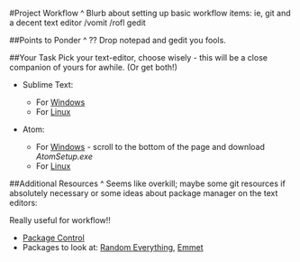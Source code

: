 #Project Workflow
^ Blurb about setting up basic workflow items: ie, git and a decent text editor /vomit /rofl gedit

##Points to Ponder
^ ?? Drop notepad and gedit you fools.

##Your Task
Pick your text-editor, choose wisely - this will be a close companion of yours for awhile. (Or get both!)
- Sublime Text:
  - For [Windows](https://www.sublimetext.com/3)
  - For [Linux](http://askubuntu.com/questions/172698/how-do-i-install-sublime-text-2-3)
  
- Atom:
  - For [Windows](https://github.com/atom/atom/releases/tag/v1.9.0) - scroll to the bottom of the page and download *AtomSetup.exe*
  - For [Linux](https://codeforgeek.com/2014/09/install-atom-editor-ubuntu-14-04/)

##Additional Resources
^ Seems like overkill; maybe some git resources if absolutely necessary or some ideas about package manager on the text editors:

Really useful for workflow!!
- [Package Control](https://packagecontrol.io/installation)
- Packages to look at: [Random Everything](https://packagecontrol.io/packages/Random%20Everything), [Emmet](http://emmet.io/)